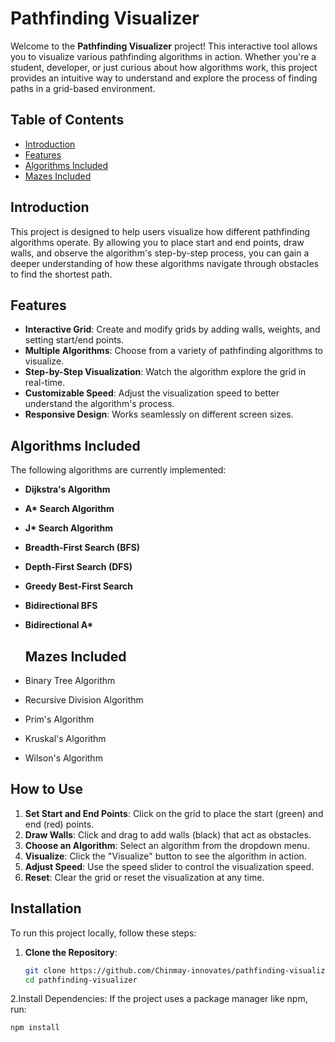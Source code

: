# Pathfinding Visualizer

Welcome to the **Pathfinding Visualizer** project! This interactive tool allows you to visualize various pathfinding algorithms in action. Whether you're a student, developer, or just curious about how algorithms work, this project provides an intuitive way to understand and explore the process of finding paths in a grid-based environment.

## Table of Contents
- [Introduction](#introduction)
- [Features](#features)
- [Algorithms Included](#algorithms-included)
- [Mazes Included](#mazes-included)

## Introduction
This project is designed to help users visualize how different pathfinding algorithms operate. By allowing you to place start and end points, draw walls, and observe the algorithm's step-by-step process, you can gain a deeper understanding of how these algorithms navigate through obstacles to find the shortest path.

## Features
- **Interactive Grid**: Create and modify grids by adding walls, weights, and setting start/end points.
- **Multiple Algorithms**: Choose from a variety of pathfinding algorithms to visualize.
- **Step-by-Step Visualization**: Watch the algorithm explore the grid in real-time.
- **Customizable Speed**: Adjust the visualization speed to better understand the algorithm's process.
- **Responsive Design**: Works seamlessly on different screen sizes.

## Algorithms Included
The following algorithms are currently implemented:
- **Dijkstra's Algorithm**
- **A\* Search Algorithm**
- **J\* Search Algorithm**
- **Breadth-First Search (BFS)**
- **Depth-First Search (DFS)**
- **Greedy Best-First Search**
- **Bidirectional BFS**
- **Bidirectional A\***

  ## Mazes Included
- Binary Tree Algorithm
- Recursive Division Algorithm
- Prim's Algorithm
- Kruskal's Algorithm
- Wilson's Algorithm
  
## How to Use
1. **Set Start and End Points**: Click on the grid to place the start (green) and end (red) points.
2. **Draw Walls**: Click and drag to add walls (black) that act as obstacles.
3. **Choose an Algorithm**: Select an algorithm from the dropdown menu.
4. **Visualize**: Click the "Visualize" button to see the algorithm in action.
5. **Adjust Speed**: Use the speed slider to control the visualization speed.
6. **Reset**: Clear the grid or reset the visualization at any time.

## Installation
To run this project locally, follow these steps:

1. **Clone the Repository**:
   ```bash
   git clone https://github.com/Chinmay-innovates/pathfinding-visualizer.git
   cd pathfinding-visualizer

2.Install Dependencies:
If the project uses a package manager like npm, run:
   ```bash
  npm install
